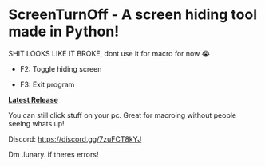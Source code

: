 # ScreenTurnOff - A screen hiding tool made in Python!

SHIT LOOKS LIKE IT BROKE, dont use it for macro for now 😭

* F2: Toggle hiding screen

* F3: Exit program


**[Latest Release](https://github.com/Lunatic-T/ScreenTurnOff/releases/tag/v1.0)**


You can still click stuff on your pc. 
Great for macroing without people seeing whats up!


Discord: https://discord.gg/7zuFCT8kYJ

Dm .lunary. if theres errors!
